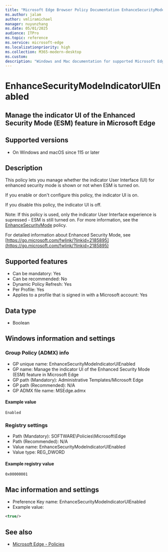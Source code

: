 ```yaml
---
title: "Microsoft Edge Browser Policy Documentation EnhanceSecurityModeIndicatorUIEnabled"
ms.author: jalam
author: vmliramichael
manager: nuyunzhang
ms.date: 05/01/2025
audience: ITPro
ms.topic: reference
ms.service: microsoft-edge
ms.localizationpriority: high
ms.collection: M365-modern-desktop
ms.custom:
description: "Windows and Mac documentation for supported Microsoft Edge Browser policy: Manage the indicator UI of the Enhanced Security Mode (ESM) feature in Microsoft Edge"
---
```


<!--THIS FILE IS AUTOMATICALLY GENERATED. MANUAL CHANGES WILL BE OVERWRITTEN.-->
<!--Please contact the Microsoft Edge Manageability team with any questions.-->

# EnhanceSecurityModeIndicatorUIEnabled

## Manage the indicator UI of the Enhanced Security Mode (ESM) feature in Microsoft Edge


## Supported versions

- On Windows and macOS since 115 or later

## Description

This policy lets you manage whether the indicator User Interface (UI) for enhanced security mode is shown or not when ESM is turned on.

If you enable or don't configure this policy, the indicator UI is on.

If you disable this policy, the indicator UI is off.

Note: If this policy is used, only the indicator User Interface experience is supressed - ESM is still turned on. For more information, see the [EnhanceSecurityMode](EnhanceSecurityMode.md) policy.

For detailed information about Enhanced Security Mode, see [https://go.microsoft.com/fwlink/?linkid=2185895](https://go.microsoft.com/fwlink/?linkid=2185895)

## Supported features

- Can be mandatory: Yes
- Can be recommended: No
- Dynamic Policy Refresh: Yes
- Per Profile: Yes
- Applies to a profile that is signed in with a Microsoft account: Yes

## Data type

- Boolean

## Windows information and settings

### Group Policy (ADMX) info

- GP unique name: EnhanceSecurityModeIndicatorUIEnabled
- GP name: Manage the indicator UI of the Enhanced Security Mode (ESM) feature in Microsoft Edge
- GP path (Mandatory): Administrative Templates/Microsoft Edge
- GP path (Recommended): N/A
- GP ADMX file name: MSEdge.admx

#### Example value

```
Enabled
```

### Registry settings

- Path (Mandatory): SOFTWARE\Policies\Microsoft\Edge
- Path (Recommended): N/A
- Value name: EnhanceSecurityModeIndicatorUIEnabled
- Value type: REG_DWORD

#### Example registry value

```
0x00000001
```


## Mac information and settings

- Preference Key name: EnhanceSecurityModeIndicatorUIEnabled
- Example value:

```xml
<true/>
```

## See also
- [Microsoft Edge - Policies](../microsoft-edge-policies.md)
